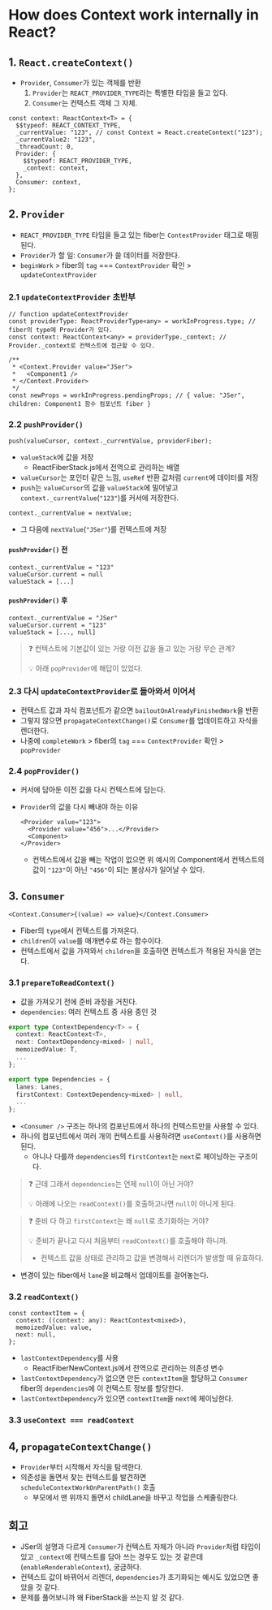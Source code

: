 # How does Context work internally in React?

## 1. `React.createContext()`

- `Provider`, `Consumer`가 있는 객체를 반환
  1. `Provider`는 `REACT_PROVIDER_TYPE`라는 특별한 타입을 들고 있다.
  2. `Consumer`는 컨텍스트 객체 그 자체.

```tsx
const context: ReactContext<T> = {
  $$typeof: REACT_CONTEXT_TYPE,
  _currentValue: "123", // const Context = React.createContext("123");
  _currentValue2: "123",
  _threadCount: 0,
  Provider: {
    $$typeof: REACT_PROVIDER_TYPE,
    _context: context,
  },
  Consumer: context,
};
```

## 2. `Provider`

- `REACT_PROVIDER_TYPE` 타입을 들고 있는 fiber는 `ContextProvider` 태그로 매핑된다.
- `Provider`가 할 일: `Consumer`가 쓸 데이터를 저장한다.
- `beginWork` > fiber의 `tag` === `ContextProvider` 확인 > `updateContextProvider`

### 2.1 `updateContextProvider` 초반부

```tsx
// function updateContextProvider
const providerType: ReactProviderType<any> = workInProgress.type; // fiber의 type에 Provider가 있다.
const context: ReactContext<any> = providerType._context; // Provider._context로 컨텍스트에 접근할 수 있다.

/**
 * <Context.Provider value="JSer">
 *   <Component1 />
 * </Context.Provider>
 */
const newProps = workInProgress.pendingProps; // { value: "JSer", children: Component1 함수 컴포넌트 fiber }
```

### 2.2 `pushProvider()`

```tsx
push(valueCursor, context._currentValue, providerFiber);
```

- `valueStack`에 값을 저장
  - ReactFiberStack.js에서 전역으로 관리하는 배열
- `valueCursor`는 포인터 같은 느낌, `useRef` 반환 값처럼 `current`에 데이터를 저장
- `push`는 `valueCursor`의 값을 `valueStack`에 밀어넣고 `context._currentValue`(`"123"`)를 커서에 저장한다.

```tsx
context._currentValue = nextValue;
```

- 그 다음에 `nextValue`(`"JSer"`)를 컨텍스트에 저장

#### `pushProvider()` 전

```tsx
context._currentValue = "123"
valueCursor.current = null
valueStack = [...]
```

#### `pushProvider()` 후

```tsx
context._currentValue = "JSer"
valueCursor.current = "123"
valueStack = [..., null]
```

> ❓ 컨텍스트에 기본값이 있는 거랑 이전 값을 들고 있는 거랑 무슨 관계?
>
> 💡 아래 `popProvider`에 해답이 있었다.

### 2.3 다시 `updateContextProvider`로 돌아와서 이어서

- 컨텍스트 값과 자식 컴포넌트가 같으면 `bailoutOnAlreadyFinishedWork`을 반환
- 그렇지 않으면 `propagateContextChange()`로 `Consumer`를 업데이트하고 자식을 렌더한다.
- 나중에 `completeWork` > fiber의 `tag` === `ContextProvider` 확인 > `popProvider`

### 2.4 `popProvider()`

- 커서에 담아둔 이전 값을 다시 컨텍스트에 담는다.
- `Provider`의 값을 다시 빼내야 하는 이유

  ```tsx
  <Provider value="123">
    <Provider value="456">...</Provider>
    <Component>
  </Provider>
  ```

  - 컨텍스트에서 값을 빼는 작업이 없으면 위 예시의 Component에서 컨텍스트의 값이 `"123"`이 아닌 `"456"`이 되는 불상사가 일어날 수 있다.

## 3. `Consumer`

```tsx
<Context.Consumer>{(value) => value}</Context.Consumer>
```

- Fiber의 `type`에서 컨텍스트를 가져온다.
- `children`이 `value`를 매개변수로 하는 함수이다.
- 컨텍스트에서 값을 가져와서 `children`을 호출하면 컨텍스트가 적용된 자식을 얻는다.

### 3.1 `prepareToReadContext()`

- 값을 가져오기 전에 준비 과정을 거친다.
- `dependencies`: 여러 컨텍스트 중 사용 중인 것

```ts
export type ContextDependency<T> = {
  context: ReactContext<T>,
  next: ContextDependency<mixed> | null,
  memoizedValue: T,
  ...
};

export type Dependencies = {
  lanes: Lanes,
  firstContext: ContextDependency<mixed> | null,
  ...
};
```

- `<Consumer />` 구조는 하나의 컴포넌트에서 하나의 컨텍스트만을 사용할 수 있다.
- 하나의 컴포넌트에서 여러 개의 컨텍스트를 사용하려면 `useContext()`를 사용하면 된다.
  - 아니나 다를까 `dependencies`의 `firstContext`는 `next`로 체이닝하는 구조이다.

> ❓ 근데 그래서 `dependencies`는 언제 `null`이 아닌 거야?
>
> 💡 아래에 나오는 `readContext()`를 호출하고나면 `null`이 아니게 된다.

> ❓ 준비 다 하고 `firstContext`는 왜 `null`로 초기화하는 거야?
>
> 💡 준비가 끝나고 다시 처음부터 `readContext()`를 호출해야 하니까.
>
> - 컨텍스트 값을 상태로 관리하고 값을 변경해서 리렌더가 발생할 때 유효하다.

- 변경이 있는 fiber에서 `lane`을 비교해서 업데이트를 걸어놓는다.

### 3.2 `readContext()`

```tsx
const contextItem = {
  context: ((context: any): ReactContext<mixed>),
  memoizedValue: value,
  next: null,
};
```

- `lastContextDependency`를 사용
  - ReactFiberNewContext.js에서 전역으로 관리하는 의존성 변수
- `lastContextDependency`가 없으면 만든 `contextItem`을 할당하고 `Consumer` fiber의 `dependencies`에 이 컨텍스트 정보를 할당한다.
- `lastContextDependency`가 있으면 `contextItem`을 `next`에 체이닝한다.

### 3.3 `useContext === readContext`

## 4, `propagateContextChange()`

- `Provider`부터 시작해서 자식을 탐색한다.
- 의존성을 돌면서 찾는 컨텍스트를 발견하면 `scheduleContextWorkOnParentPath()` 호출
  - 부모에서 맨 위까지 돌면서 childLane을 바꾸고 작업을 스케줄링한다.

## 회고

- JSer의 설명과 다르게 `Consumer`가 컨텍스트 자체가 아니라 `Provider`처럼 타입이 있고 `_context`에 컨텍스트를 담아 쓰는 경우도 있는 것 같은데(`enableRenderableContext`), 궁금하다.
- 컨텍스트 값이 바뀌어서 리렌더, `dependencies`가 초기화되는 예시도 있었으면 좋았을 것 같다.
- 문제를 풀어보니까 왜 FiberStack을 쓰는지 알 것 같다.
